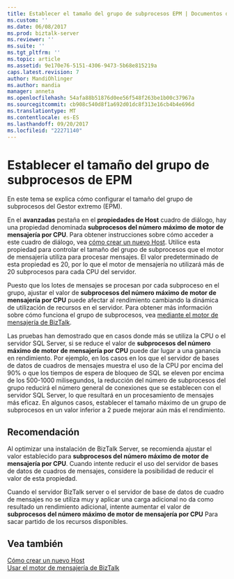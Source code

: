 ```yaml
---
title: Establecer el tamaño del grupo de subprocesos EPM | Documentos de Microsoft
ms.custom: ''
ms.date: 06/08/2017
ms.prod: biztalk-server
ms.reviewer: ''
ms.suite: ''
ms.tgt_pltfrm: ''
ms.topic: article
ms.assetid: 9e170e76-5151-4306-9473-5b68e815219a
caps.latest.revision: 7
author: MandiOhlinger
ms.author: mandia
manager: anneta
ms.openlocfilehash: 54afa88b51876d0ee56f548f263be1b00c37967a
ms.sourcegitcommit: cb908c540d8f1a692d01dc8f313e16cb4b4e696d
ms.translationtype: MT
ms.contentlocale: es-ES
ms.lasthandoff: 09/20/2017
ms.locfileid: "22271140"
---
```

# <a name="setting-the-epm-threadpool-size"></a>Establecer el tamaño del grupo de subprocesos de EPM
En este tema se explica cómo configurar el tamaño del grupo de subprocesos del Gestor extremo (EPM).  
  
 En el **avanzadas** pestaña en el **propiedades de Host** cuadro de diálogo, hay una propiedad denominada **subprocesos del número máximo de motor de mensajería por CPU**. Para obtener instrucciones sobre cómo acceder a este cuadro de diálogo, vea [cómo crear un nuevo Host](../core/how-to-create-a-new-host.md). Utilice esta propiedad para controlar el tamaño del grupo de subprocesos que el motor de mensajería utiliza para procesar mensajes. El valor predeterminado de esta propiedad es 20, por lo que el motor de mensajería no utilizará más de 20 subprocesos para cada CPU del servidor.  
  
 Puesto que los lotes de mensajes se procesan por cada subproceso en el grupo, ajustar el valor de **subprocesos del número máximo de motor de mensajería por CPU** puede afectar al rendimiento cambiando la dinámica de utilización de recursos en el servidor. Para obtener más información sobre cómo funciona el grupo de subprocesos, vea [mediante el motor de mensajería de BizTalk](../core/using-the-biztalk-messaging-engine.md).  
  
 Las pruebas han demostrado que en casos donde más se utiliza la CPU o el servidor SQL Server, si se reduce el valor de **subprocesos del número máximo de motor de mensajería por CPU** puede dar lugar a una ganancia en rendimiento. Por ejemplo, en los casos en los que el servidor de bases de datos de cuadros de mensajes muestra el uso de la CPU por encima del 90% o que los tiempos de espera de bloqueo de SQL se eleven por encima de los 500-1000 milisegundos, la reducción del número de subprocesos del grupo reducirá el número general de conexiones que se establecen con el servidor SQL Server, lo que resultará en un procesamiento de mensajes más eficaz. En algunos casos, establecer el tamaño máximo de un grupo de subprocesos en un valor inferior a 2 puede mejorar aún más el rendimiento.  
  
## <a name="recommendation"></a>Recomendación  
 Al optimizar una instalación de BizTalk Server, se recomienda ajustar el valor establecido para **subprocesos del número máximo de motor de mensajería por CPU**.  Cuando intente reducir el uso del servidor de bases de datos de cuadros de mensajes, considere la posibilidad de reducir el valor de esta propiedad.  
  
 Cuando el servidor BizTalk server o el servidor de base de datos de cuadro de mensajes no se utiliza muy y aplicar una carga adicional no da como resultado un rendimiento adicional, intente aumentar el valor de **subprocesos del número máximo de motor de mensajería por CPU** Para sacar partido de los recursos disponibles.  
  
## <a name="see-also"></a>Vea también  
 [Cómo crear un nuevo Host](../core/how-to-create-a-new-host.md)   
 [Usar el motor de mensajería de BizTalk](../core/using-the-biztalk-messaging-engine.md)